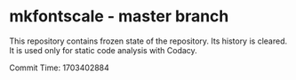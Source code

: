 # mkfontscale - master branch

This repository contains frozen state of the repository.
Its history is cleared. It is used only for static code
analysis with Codacy.

Commit Time: 1703402884